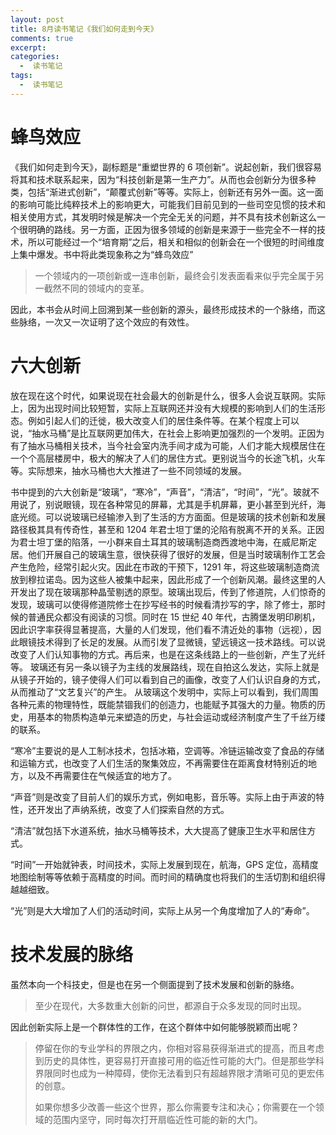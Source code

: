 ```yaml
---
layout: post
title: 8月读书笔记《我们如何走到今天》
comments: true
excerpt: 
categories:
  -  读书笔记
tags:
  -  读书笔记
---
```



# 蜂鸟效应

《我们如何走到今天》，副标题是“重塑世界的 6 项创新”。说起创新，我们很容易将其和技术联系起来，因为“科技创新是第一生产力”。从而也会创新分为很多种类，包括“渐进式创新”，“颠覆式创新”等等。实际上，创新还有另外一面。这一面的影响可能比纯粹技术上的影响更大，可能我们目前见到的一些司空见惯的技术和相关使用方式，其发明时候是解决一个完全无关的问题，并不具有技术创新这么一个很明确的路线。另一方面，正因为很多领域的创新是来源于一些完全不一样的技术，所以可能经过一个“培育期”之后，相关和相似的创新会在一个很短的时间维度上集中爆发。书中将此类现象称之为“蜂鸟效应”

> 一个领域内的一项创新或一连串创新，最终会引发表面看来似乎完全属于另一截然不同的领域内的变革。

因此，本书会从时间上回溯到某一些创新的源头，最终形成技术的一个脉络，而这些脉络，一次又一次证明了这个效应的有效性。


# 六大创新

放在现在这个时代，如果说现在社会最大的创新是什么，很多人会说互联网。实际上，因为出现时间比较短暂，实际上互联网还并没有大规模的影响到人们的生活形态。例如引起人们的迁徙，极大改变人们的居住条件等。在某个程度上可以说，“抽水马桶”是比互联网更加伟大，在社会上影响更加强烈的一个发明。正因为有了抽水马桶相关技术，当今社会室内洗手间才成为可能，人们才能大规模居住在一个个高层楼房中，极大的解决了人们的居住方式。更别说当今的长途飞机，火车等。实际想来，抽水马桶也大大推进了一些不同领域的发展。

书中提到的六大创新是“玻璃”，“寒冷”，“声音”，“清洁”，“时间”，“光”。玻就不用说了，别说眼镜，现在各种常见的屏幕，尤其是手机屏幕，更小甚至到光纤，海底光缆。可以说玻璃已经输渗入到了生活的方方面面。但是玻璃的技术创新和发展路径极其具有传奇性，甚至和 1204 年君士坦丁堡的沦陷有脱离不开的关系。正因为君士坦丁堡的陷落，一小群来自土耳其的玻璃制造商西渡地中海，在威尼斯定居。他们开展自己的玻璃生意，很快获得了很好的发展，但是当时玻璃制作工艺会产生危险，经常引起火灾。因此在市政的干预下，1291 年，将这些玻璃制造商流放到穆拉诺岛。因为这些人被集中起来，因此形成了一个创新风潮。最终这里的人开发出了现在玻璃那种晶莹剔透的原型。玻璃出现后，传到了修道院，人们惊奇的发现，玻璃可以使得修道院修士在抄写经书的时候看清抄写的字，除了修士，那时候的普通民众都没有阅读的习惯。同时在 15 世纪 40 年代，古腾堡发明印刷机，因此识字率获得显著提高，大量的人们发现，他们看不清近处的事物（远视），因此眼镜技术得到了长足的发展。从而引发了显微镜，望远镜这一技术路线。可以说改变了人们认知事物的方式。再后来，也是在这条线路上的一些创新，产生了光纤等。 玻璃还有另一条以镜子为主线的发展路线，现在自拍这么发达，实际上就是从镜子开始的，镜子使得人们可以看到自己的画像，改变了人们认识自身的方式，从而推动了“文艺复兴”的产生。 从玻璃这个发明中，实际上可以看到，我们周围各种元素的物理特性，既能禁锢我们的创造力，也能赋予其强大的力量。物质的历史，用基本的物质构造单元来塑造的历史，与社会运动或经济制度产生了千丝万缕的联系。

“寒冷”主要说的是人工制冰技术，包括冰箱，空调等。冷链运输改变了食品的存储和运输方式，也改变了人们生活的聚集效应，不再需要住在距离食材特别近的地方，以及不再需要住在气候适宜的地方了。

“声音”则是改变了目前人们的娱乐方式，例如电影，音乐等。实际上由于声波的特性，还开发出了声纳系统，改变了人们探索自然的方式。

“清洁”就包括下水道系统，抽水马桶等技术，大大提高了健康卫生水平和居住方式。

“时间”一开始就钟表，时间技术，实际上发展到现在，航海，GPS 定位，高精度地图绘制等等依赖于高精度的时间。而时间的精确度也将我们的生活切割和组织得越越细致。

“光”则是大大增加了人们的活动时间，实际上从另一个角度增加了人的“寿命”。


# 技术发展的脉络

虽然本向一个科技史，但是也在另一个侧面提到了技术发展和创新的脉络。

> 至少在现代，大多数重大创新的问世，都源自于众多发现的同时出现。

因此创新实际上是一个群体性的工作，在这个群体中如何能够脱颖而出呢？

> 停留在你的专业学科的界限之内，你相对容易获得渐进式的提高，而且考虑到历史的具体性，更容易打开直接可用的临近性可能的大门。但是那些学科界限同时也成为一种障碍，使你无法看到只有超越界限才清晰可见的更宏伟的创意。
> 
> 如果你想多少改善一些这个世界，那么你需要专注和决心；你需要在一个领域的范围内坚守，同时每次打开扇临近性可能的新的大门。
